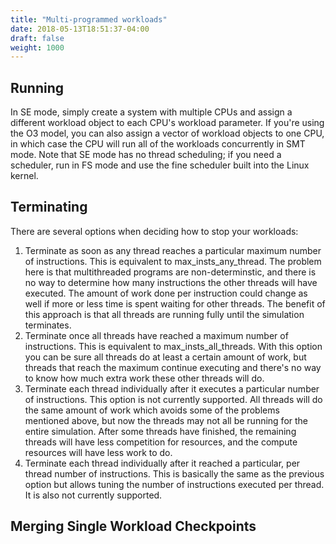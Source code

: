 ```yaml
---
title: "Multi-programmed workloads"
date: 2018-05-13T18:51:37-04:00
draft: false
weight: 1000
---
```


## Running

In SE mode, simply create a system with multiple CPUs and assign a
different workload object to each CPU's workload parameter. If you're
using the O3 model, you can also assign a vector of workload objects to
one CPU, in which case the CPU will run all of the workloads
concurrently in SMT mode. Note that SE mode has no thread scheduling; if
you need a scheduler, run in FS mode and use the fine scheduler built
into the Linux kernel.

## Terminating

There are several options when deciding how to stop your workloads:

1.  Terminate as soon as any thread reaches a particular maximum number
    of instructions. This is equivalent to max_insts_any_thread. The
    problem here is that multithreaded programs are non-determinstic,
    and there is no way to determine how many instructions the other
    threads will have executed. The amount of work done per instruction
    could change as well if more or less time is spent waiting for other
    threads. The benefit of this approach is that all threads are
    running fully until the simulation terminates.
2.  Terminate once all threads have reached a maximum number of
    instructions. This is equivalent to max_insts_all_threads. With
    this option you can be sure all threads do at least a certain amount
    of work, but threads that reach the maximum continue executing and
    there's no way to know how much extra work these other threads will
    do.
3.  Terminate each thread individually after it executes a particular
    number of instructions. This option is not currently supported. All
    threads will do the same amount of work which avoids some of the
    problems mentioned above, but now the threads may not all be running
    for the entire simulation. After some threads have finished, the
    remaining threads will have less competition for resources, and the
    compute resources will have less work to do.
4.  Terminate each thread individually after it reached a particular,
    per thread number of instructions. This is basically the same as the
    previous option but allows tuning the number of instructions
    executed per thread. It is also not currently supported.

## Merging Single Workload Checkpoints
